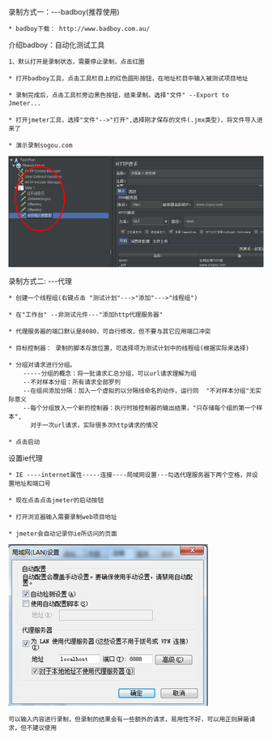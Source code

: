 录制方式一：---badboy(推荐使用)

    * badboy下载： http://www.badboy.com.au/
    
介绍badboy：自动化测试工具

    1、默认打开是录制状态，需要停止录制，点击红圈
    
    * 打开badboy工具，点击工具栏目上的红色圆形按钮，在地址栏目中输入被测试项目地址
    
    * 录制完成后，点击工具栏旁边黑色按钮，结束录制。选择"文件" --Export to Jmeter...
    
    * 打开jmeter工具，选择"文件"-->"打开",选择刚才保存的文件(.jmx类型)，将文件导入进来了
    
    * 演示录制sogou.com

![jmeter](../picture/jmeter6.png)
    
录制方式二: ---代理

    * 创建一个线程组(右键点击 "测试计划"--->"添加"--->"线程组")
    
    * 在"工作台" --非测试元件---"添加http代理服务器"
    
    * 代理服务器的端口默认是8080，可自行修改，但不要与其它应用端口冲突
    
    * 目标控制器： 录制的脚本存放位置，可选择项为测试计划中的线程组(根据实际来选择)
    
    * 分组对请求进行分组。
        -----分组的概念：将一批请求汇总分组，可以url请求理解为组
        --不对样本分组：所有请求全部罗列
        --在组间添加分隔：加入一个虚拟的以分隔线命名的动作，运行同  "不对样本分组"无实际意义
        --每个分组放入一个新的控制器：执行时按控制器的输出结果，"只存储每个组的第一个样本",
          对于一次url请求，实际很多次http请求的情况
    
    * 点击启动
    
设置ie代理

    * IE ----internet属性-----连接----局域网设置---勾选代理服务器下两个空格，并设置地址和端口号
    
    * 现在点击点击jmeter的启动按钮
    
    * 打开浏览器输入需要录制web项目地址
    
    * jmeter会自动记录你ie所访问的页面
    
![jmeter](../picture/jmeter7.png)

    可以输入内容进行录制，但录制的结果会有一些额外的请求，易用性不好，可以用正则屏蔽请求，但不建议使用